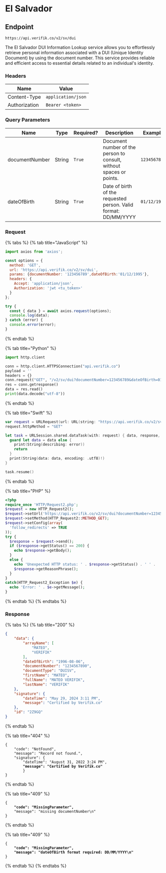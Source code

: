 # El Salvador

## Endpoint

```
https://api.verifik.co/v2/sv/dui
```

The El Salvador DUI Information Lookup service allows you to effortlessly retrieve personal information associated with a DUI (Unique Identity Document) by using the document number. This service provides reliable and efficient access to essential details related to an individual's identity.

### Headers

| Name          | Value              |
| ------------- | ------------------ |
| Content-Type  | `application/json` |
| Authorization | `Bearer <token>`   |

### **Query Parameters**

<table><thead><tr><th width="190">Name</th><th width="90">Type</th><th width="117">Required?</th><th width="207">Description</th><th>Example</th></tr></thead><tbody><tr><td>documentNumber</td><td>String</td><td><code>True</code></td><td>Document number of the person to consult, without spaces or points.</td><td><code>123456789</code></td></tr><tr><td>dateOfBirth</td><td>String</td><td><code>True</code></td><td>Date of birth of the requested person. Valid format: DD/MM/YYYY</td><td><code>01/12/1995</code></td></tr></tbody></table>

### **Request**

{% tabs %}
{% tab title="JavaScript" %}

```javascript
import axios from 'axios';

const options = {
  method: 'GET',
  url: 'https://api.verifik.co/v2/sv/dui',
  params: {documentNumber: '123456789',dateOfBirth:'01/12/1995'},
  headers: {
    Accept: 'application/json',
    Authorization: 'jwt <tu_token>'
  }
};

try {
  const { data } = await axios.request(options);
  console.log(data);
} catch (error) {
  console.error(error);
}
```

{% endtab %}

{% tab title="Python" %}

```python
import http.client

conn = http.client.HTTPSConnection("api.verifik.co")
payload = ''
headers = {}
conn.request("GET", "/v2/sv/dui?documentNumber=123456789&dateOfBirth=01/12/1995", payload, headers)
res = conn.getresponse()
data = res.read()
print(data.decode("utf-8"))
```

{% endtab %}

{% tab title="Swift" %}

```swift
var request = URLRequest(url: URL(string: "https://api.verifik.co/v2/sv/dui?documentNumber=123456789&dateOfBirth=01%2F12%2F1995")!,timeoutInterval: Double.infinity)
request.httpMethod = "GET"

let task = URLSession.shared.dataTask(with: request) { data, response, error in 
  guard let data = data else {
    print(String(describing: error))
    return
  }
  print(String(data: data, encoding: .utf8)!)
}

task.resume()

```

{% endtab %}

{% tab title="PHP" %}

```php
<?php
require_once 'HTTP/Request2.php';
$request = new HTTP_Request2();
$request->setUrl('https://api.verifik.co/v2/sv/dui?documentNumber=123456789&dateOfBirth=01/12/1995');
$request->setMethod(HTTP_Request2::METHOD_GET);
$request->setConfig(array(
  'follow_redirects' => TRUE
));
try {
  $response = $request->send();
  if ($response->getStatus() == 200) {
    echo $response->getBody();
  }
  else {
    echo 'Unexpected HTTP status: ' . $response->getStatus() . ' ' .
    $response->getReasonPhrase();
  }
}
catch(HTTP_Request2_Exception $e) {
  echo 'Error: ' . $e->getMessage();
}
```

{% endtab %}
{% endtabs %}

### **Response**

{% tabs %}
{% tab title="200" %}

```json
{
    "data": {
        "arrayName": [
            "MATEO",
            "VERIFIK"
        ],
        "dateOfBirth": "1996-08-06",
        "documentNumber": "1234567890",
        "documentType": "DUISV",
        "firstName": "MATEO",
        "fullName": "MATEO VERIFIK",
        "lastName": "VERIFIK"
    },
    "signature": {
        "dateTime": "May 29, 2024 3:11 PM",
        "message": "Certified by Verifik.co"
    },
    "id": "2Z9GQ"
}
```

{% endtab %}

{% tab title="404" %}

<pre class="language-json"><code class="lang-json">{
    "code": "NotFound",
    "message": "Record not found.",
    "signature": {
        "dateTime": "August 31, 2022 3:24 PM",
<strong>        "message": "Certified by Verifik.co"
</strong>        }
}
</code></pre>

{% endtab %}

{% tab title="409" %}

<pre class="language-json"><code class="lang-json">{
<strong>    "code": "MissingParameter",
</strong>    "message": "missing documentNumber\n"
}
</code></pre>

{% endtab %}

{% tab title="409" %}

<pre class="language-json"><code class="lang-json">{
<strong>    "code": "MissingParameter",
</strong><strong>    "message": "dateOfBirth format required: DD/MM/YYYY\n"
</strong>}
</code></pre>

{% endtab %}
{% endtabs %}
